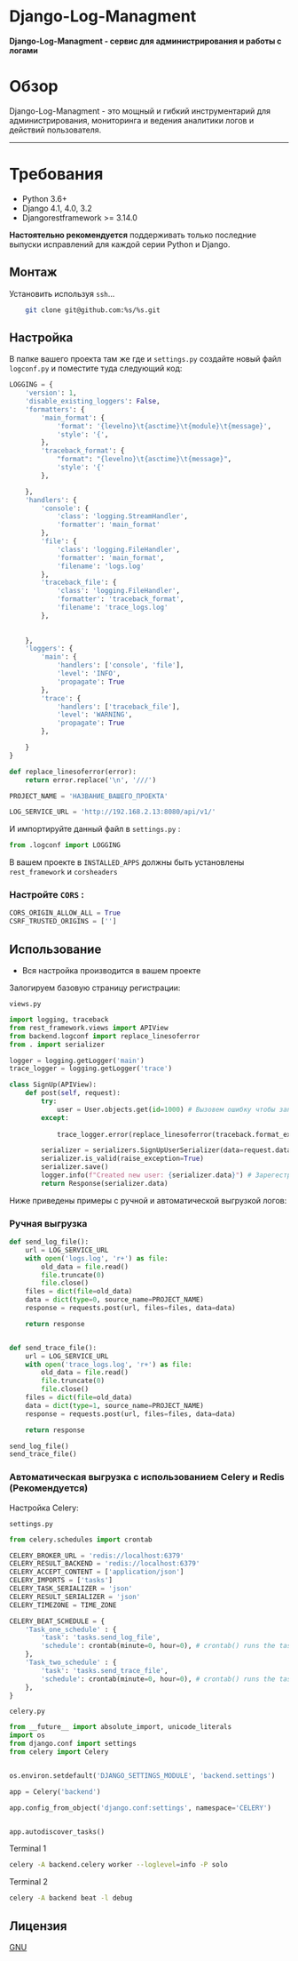 # Django-Log-Managment

**Django-Log-Managment - сервис для администрирования и работы с логами**

# Обзор

Django-Log-Managment - это мощный и гибкий инструментарий для администрирования, мониторинга и ведения аналитики логов и действий пользователя.

----

# Требования

* Python 3.6+
* Django 4.1, 4.0, 3.2
* Djangorestframework >= 3.14.0

**Настоятельно рекомендуется** поддерживать только последние выпуски исправлений для каждой серии Python и Django.

## Монтаж

Установить используя `ssh`...
```bash
    git clone git@github.com:%s/%s.git
```
## Настройка

В папке вашего проекта там же где и `settings.py` создайте новый файл `logconf.py` и поместите туда следующий код:

```python
LOGGING = {
    'version': 1,
    'disable_existing_loggers': False,
    'formatters': {
        'main_format': {
            'format': '{levelno}\t{asctime}\t{module}\t{message}',
            'style': '{',
        },
        'traceback_format': {
            "format": "{levelno}\t{asctime}\t{message}",
            'style': '{'
        },

    },
    'handlers': {
        'console': {
            'class': 'logging.StreamHandler',
            'formatter': 'main_format'
        },
        'file': {
            'class': 'logging.FileHandler',
            'formatter': 'main_format',
            'filename': 'logs.log'
        },
        'traceback_file': {
            'class': 'logging.FileHandler',
            'formatter': 'traceback_format',
            'filename': 'trace_logs.log'
        },
        
        
    },
    'loggers': {
        'main': {
            'handlers': ['console', 'file'],
            'level': 'INFO',
            'propagate': True
        },
        'trace': {
            'handlers': ['traceback_file'],
            'level': 'WARNING',
            'propagate': True
        },

    }
}

def replace_linesoferror(error):
    return error.replace('\n', '///')

PROJECT_NAME = 'НАЗВАНИЕ_ВАШЕГО_ПРОЕКТА'

LOG_SERVICE_URL = 'http://192.168.2.13:8080/api/v1/'

```

И импортируйте данный файл в `settings.py` :

```python
from .logconf import LOGGING
```

В вашем проекте в `INSTALLED_APPS` должны быть установлены `rest_framework` и `corsheaders`

### Настройте `CORS` :

```python
CORS_ORIGIN_ALLOW_ALL = True
CSRF_TRUSTED_ORIGINS = ['']
```
## Использование
* Вся настройка производится в вашем проекте

Залогируем базовую страницу регистрации:

`views.py`
```python
import logging, traceback
from rest_framework.views import APIView
from backend.logconf import replace_linesoferror
from . import serializer

logger = logging.getLogger('main')
trace_logger = logging.getLogger('trace')

class SignUp(APIView):
    def post(self, request):
        try:
            user = User.objects.get(id=1000) # Вызовем ошибку чтобы записать traceback
        except:
            
            trace_logger.error(replace_linesoferror(traceback.format_exc())) # Обработаем обрывы строк

        serializer = serializers.SignUpUserSerializer(data=request.data)
        serializer.is_valid(raise_exception=True)
        serializer.save()
        logger.info(f"Created new user: {serializer.data}") # Зарегестрируем действие
        return Response(serializer.data)


```

Ниже приведены примеры с ручной и автоматической выгрузкой логов:

### Ручная выгрузка

```python
def send_log_file():
    url = LOG_SERVICE_URL
    with open('logs.log', 'r+') as file:
        old_data = file.read()
        file.truncate(0)
        file.close()
    files = dict(file=old_data)
    data = dict(type=0, source_name=PROJECT_NAME)
    response = requests.post(url, files=files, data=data)

    return response


def send_trace_file():
    url = LOG_SERVICE_URL
    with open('trace_logs.log', 'r+') as file:
        old_data = file.read()
        file.truncate(0)
        file.close()
    files = dict(file=old_data)
    data = dict(type=1, source_name=PROJECT_NAME)
    response = requests.post(url, files=files, data=data)

    return response

send_log_file()
send_trace_file()

```

### Автоматическая выгрузка с использованием Celery и Redis (Рекомендуется)

Настройка Celery:

`settings.py`

```python
from celery.schedules import crontab

CELERY_BROKER_URL = 'redis://localhost:6379'
CELERY_RESULT_BACKEND = 'redis://localhost:6379'
CELERY_ACCEPT_CONTENT = ['application/json']
CELERY_IMPORTS = ['tasks']
CELERY_TASK_SERIALIZER = 'json'
CELERY_RESULT_SERIALIZER = 'json'
CELERY_TIMEZONE = TIME_ZONE

CELERY_BEAT_SCHEDULE = { 
    'Task_one_schedule' : {  
        'task': 'tasks.send_log_file', 
        'schedule': crontab(minute=0, hour=0), # crontab() runs the tasks every day in 00:00 
    },
    'Task_two_schedule' : {  
        'task': 'tasks.send_trace_file', 
        'schedule': crontab(minute=0, hour=0), # crontab() runs the tasks every day in 00:00 
    },
}
```

`celery.py`

```python
from __future__ import absolute_import, unicode_literals
import os
from django.conf import settings
from celery import Celery


os.environ.setdefault('DJANGO_SETTINGS_MODULE', 'backend.settings')

app = Celery('backend')

app.config_from_object('django.conf:settings', namespace='CELERY')


app.autodiscover_tasks()
```

Terminal 1
```bash
celery -A backend.celery worker --loglevel=info -P solo
```
Terminal 2
```bash
celery -A backend beat -l debug
```
## Лицензия

[GNU](https://choosealicense.com/licenses/agpl-3.0/)
